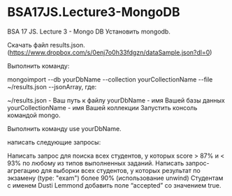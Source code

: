 # BSA17JS.Lecture3-MongoDB

BSA 17 JS. Lecture 3 - Mongo DB
Установить mongodb.

Скачать файл results.json. (https://www.dropbox.com/s/0enj7o0h33fdgzn/dataSample.json?dl=0)

Выполнить команду:

mongoimport --db yourDbName --collection yourCollectionName --file ~/results.json --jsonArray, где:

~/results.json - Ваш путь к файлу yourDbName - имя Вашей базы данных yourCollectionName - имя Вашей коллекции Запустить консоль командой mongo.

Выполнить команду use yourDbName.

написать следующие запросы:

Написать запрос для поиска всех студентов, у которых score > 87% и < 93% по любому из типов выполненных заданий.
Написать запрос-агрегацию для выборки всех студентов, у которых результат по экзамену (type: "exam") более 90% (использование unwind)
Студентам с именем Dusti Lemmond добавить поле “accepted” со значением true.
